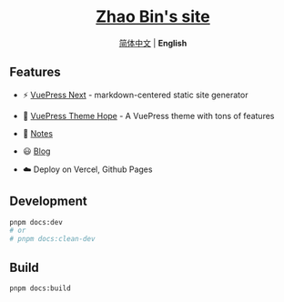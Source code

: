 <!-- markdownlint-disable MD041, MD033 -->
<h1 align='center'><a href="https://www.zhaobc.site">Zhao Bin's site</a></h1>

<p align='center'>
<a href="./README.md">简体中文</a> | <b>English</b>
</p>

## Features

- ⚡️ [VuePress Next](https://vuejs.press/) - markdown-centered static site generator

- 🎨 [VuePress Theme Hope](https://theme-hope.vuejs.press/) - A VuePress theme with tons of features

- 📑 [Notes](./docs/notes/)

- 😃 [Blog](./docs/posts/)

- ☁️ Deploy on Vercel, Github Pages

## Development

```bash
pnpm docs:dev
# or
# pnpm docs:clean-dev
```

## Build

```bash
pnpm docs:build
```

